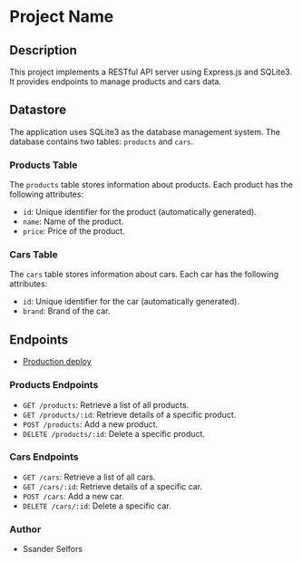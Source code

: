 # Project Name

## Description

This project implements a RESTful API server using Express.js and SQLite3. It provides endpoints to manage products and cars data.

## Datastore

The application uses SQLite3 as the database management system. The database contains two tables: `products` and `cars`.

### Products Table

The `products` table stores information about products. Each product has the following attributes:

- `id`: Unique identifier for the product (automatically generated).
- `name`: Name of the product.
- `price`: Price of the product.

### Cars Table

The `cars` table stores information about cars. Each car has the following attributes:

- `id`: Unique identifier for the car (automatically generated).
- `brand`: Brand of the car.

## Endpoints

- [Production deploy](https://dp-ca.onrender.com/)
  
### Products Endpoints

- `GET /products`: Retrieve a list of all products.
- `GET /products/:id`: Retrieve details of a specific product.
- `POST /products`: Add a new product.
- `DELETE /products/:id`: Delete a specific product.

### Cars Endpoints

- `GET /cars`: Retrieve a list of all cars.
- `GET /cars/:id`: Retrieve details of a specific car.
- `POST /cars`: Add a new car.
- `DELETE /cars/:id`: Delete a specific car.


### Author

- Ssander Selfors
